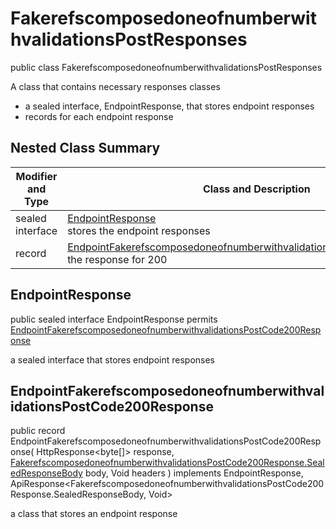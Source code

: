# FakerefscomposedoneofnumberwithvalidationsPostResponses

public class FakerefscomposedoneofnumberwithvalidationsPostResponses

A class that contains necessary responses classes
- a sealed interface, EndpointResponse, that stores endpoint responses
- records for each endpoint response

## Nested Class Summary
| Modifier and Type | Class and Description |
| ----------------- | --------------------- |
| sealed interface | [EndpointResponse](#endpointresponse)<br> stores the endpoint responses |
| record | [EndpointFakerefscomposedoneofnumberwithvalidationsPostCode200Response](#endpointfakerefscomposedoneofnumberwithvalidationspostcode200response)<br> the response for 200 |

## EndpointResponse
public sealed interface EndpointResponse permits<br>
[EndpointFakerefscomposedoneofnumberwithvalidationsPostCode200Response](#endpointfakerefscomposedoneofnumberwithvalidationspostcode200response)

a sealed interface that stores endpoint responses

## EndpointFakerefscomposedoneofnumberwithvalidationsPostCode200Response
public record EndpointFakerefscomposedoneofnumberwithvalidationsPostCode200Response(
    HttpResponse<byte[]> response,
    [FakerefscomposedoneofnumberwithvalidationsPostCode200Response.SealedResponseBody](../../../paths/fakerefscomposedoneofnumberwithvalidations/post/responses/FakerefscomposedoneofnumberwithvalidationsPostCode200Response.md#sealedresponsebody) body,
    Void headers
) implements EndpointResponse, ApiResponse<FakerefscomposedoneofnumberwithvalidationsPostCode200Response.SealedResponseBody, Void><br>

a class that stores an endpoint response

